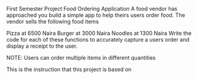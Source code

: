 First Semester Project
Food Ordering Application
A food vendor has approached you build a simple app to help theirs users order food. The vendor sells the following food items

Pizza at 6500 Naira
Burger at 3000 Naira
Noodles at 1300 Naira
Write the code for each of these functions to accurately capture a users order and display a receipt to the user.

NOTE: Users can order multiple items in different quantities

This is the instruction that this project is based on
